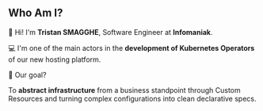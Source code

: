 ## Who Am I?

👋 Hi! I'm **Tristan SMAGGHE**, Software Engineer at **Infomaniak**.

💻 I'm one of the main actors in the **development of Kubernetes Operators**  
of our new hosting platform.

🚀 Our goal?  

To **abstract infrastructure** from a business standpoint through Custom Resources and
turning complex configurations into clean declarative specs.